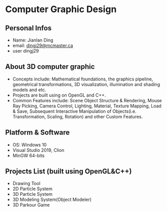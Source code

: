 # Computer Graphic Design

## Personal Infos
- Name: Jianlan Ding
- email: dingj29@mcmaster.ca
- user dingj29
## About 3D computer graphic
- Concepts include: Mathematical foundations, the graphics pipeline, geometrical transformations, 3D visualization, illumination and shading models and etc.
- Projects are built using on OpenGL and C++.
- Common Features include: Scene Object Structure & Rendering, Mouse Ray Picking, Camera Control, Lighting, Material, Texture Mapping, Load & Save, Subsequent Interactive Manipulation of Objects(i.e. Transformation, Scaling, Rotation) and other Custom Features.

## Platform & Software
- OS: Windows 10
- Visual Studio 2019, Clion
- MinGW 64-bits

## Projects List (built using OpenGL&C++)
- Drawing Tool
- 2D Particle System
- 3D Particle System
- 3D Modeling System(Object Modeler)
- 3D Parkour Game




 
